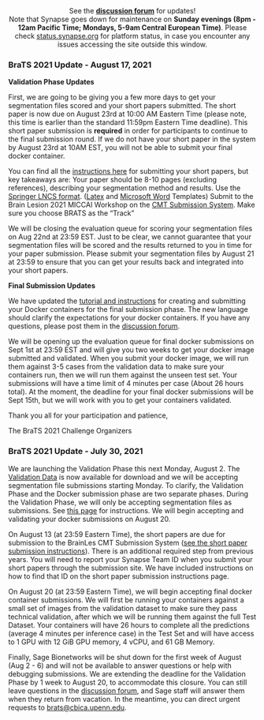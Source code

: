 <!-- markdownlint-disable no-inline-html -->

<div align="center" class="alert alert-info">
See the <strong><a href="https://www.synapse.org/#!Synapse:syn25829070/discussion/" target="_blank">discussion forum</a></strong> for updates!
</div>


<div align="center" class="alert alert-warning">
Note that Synapse goes down for maintenance on <strong>Sunday evenings (8pm - 12am Pacific Time; Mondays, 5-9am Central European Time)</strong>. Please check <a href="http://status.synapse.org/" target="_blank">status.synapse.org</a> for platform status, in case you encounter any issues accessing the site outside this window.
</div>

### BraTS 2021 Update - August 17, 2021

**Validation Phase Updates**

First, we are going to be giving you a few more days to get your segmentation files scored and your short papers submitted. The short paper is now due on August 23rd at 10:00 AM Eastern Time (please note, this time is earlier than the standard 11:59pm Eastern Time deadline). This short paper submission is **required** in order for participants to continue to the final submission round. If we do not have your short paper in the system by August 23rd at 10AM EST, you will not be able to submit your final docker container.

You can find all the [instructions here](https://www.synapse.org/#!Synapse:syn25829067/wiki/611501) for submitting your short papers, but key takeaways are:
Your paper should be 8-10 pages (excluding references), describing your segmentation method and results. 
Use the [Springer LNCS format](http://bit.ly/2TEcZNF). ([Latex](https://resource-cms.springernature.com/springer-cms/rest/v1/content/19238648/data/v1) and [Microsoft Word](https://resource-cms.springernature.com/springer-cms/rest/v1/content/19238706/data/v1) Templates)
Submit to the Brain Lesion 2021 MICCAI Workshop on the [CMT Submission System](https://cmt3.research.microsoft.com/).
Make sure you choose BRATS as the “Track”

We will be closing the evaluation queue for scoring your segmentation files on Aug 22nd at 23:59 EST. Just to be clear, we cannot guarantee that your segmentation files will be scored and the results returned to you in time for your paper submission. Please submit your segmentation files by August 21 at 23:59 to ensure that you can get your results back and integrated into your short papers.

**Final Submission Updates**

We have updated the [tutorial and instructions](https://www.synapse.org/#!Synapse:syn25829067/wiki/611500) for creating and submitting your Docker containers for the final submission phase. The new language should clarify the expectations for your docker containers. If you have any questions, please post them in the [discussion forum](https://www.synapse.org/#!Synapse:syn25829067/discussion/default). 

We will be opening up the evaluation queue for final docker submissions on Sept 1st at 23:59 EST and will give you two weeks to get your docker image submitted and validated. When you submit your docker image, we will run them against 3-5 cases from the validation data to make sure your containers run, then we will run them against the unseen test set. Your submissions will have a time limit of 4 minutes per case (About 26 hours total).  At the moment, the deadline for your final docker submissions will be Sept 15th, but we will work with you to get your containers validated.

Thank you all for your participation and patience,

The BraTS 2021 Challenge Organizers


### BraTS 2021 Update - July 30, 2021

We are launching the Validation Phase this next Monday, August 2. The [Validation Data](https://www.synapse.org/#!Synapse:syn26017015) is now available for download and we will be accepting segmentation file submissions starting Monday. To clarify, the Validation Phase and the Docker submission phase are two separate phases. During the Validation Phase, we will only be accepting segmentation files as submissions. See [this page](https://www.synapse.org/#!Synapse:syn25829067/wiki/612109) for instructions. We will begin accepting and validating your docker submissions on August 20. 

On August 13 (at 23:59 Eastern Time), the short papers are due for submission to the BrainLes CMT Submission System ([see the short paper submission instructions](https://www.synapse.org/#!Synapse:syn25829067/wiki/611501)). There is an additional required step from previous years. You will need to report your Synapse Team ID when you submit your short papers through the submission site. We have included instructions on how to find that ID on the short paper submission instructions page.

On August 20 (at 23:59 Eastern Time), we will begin accepting final docker container submissions. We will first be running your containers against a small set of images from the validation dataset to make sure they pass technical validation, after which we will be running them against the full Test Dataset. Your containers will have 26 hours to complete all the predictions (average 4 minutes per inference case) in the Test Set and will have access to 1 GPU with 12 GiB GPU memory, 4 vCPU, and 61 GB Memory.

Finally, Sage Bionetworks will be shut down for the first week of August (Aug 2 - 6) and will not be available to answer questions or help with debugging submissions. We are extending the deadline for the Validation Phase by 1 week to August 20, to accommodate this closure. You can still leave questions in the [discussion forum](https://www.synapse.org/#!Synapse:syn25829067/discussion/default), and Sage staff will answer them when they return from vacation. In the meantime, you can direct urgent requests to [brats@cbica.upenn.edu](mailto:brats@cbica.upenn.edu).
